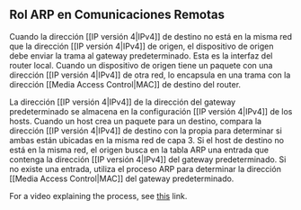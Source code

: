 ## Rol ARP en Comunicaciones Remotas

Cuando la dirección [[IP versión 4|IPv4]] de destino no está en la misma red que la dirección [[IP versión 4|IPv4]] de origen, el dispositivo de origen debe enviar la trama al gateway predeterminado. Esta es la interfaz del router local. Cuando un dispositivo de origen tiene un paquete con una dirección [[IP versión 4|IPv4]] de otra red, lo encapsula en una trama con la dirección [[Media Access Control|MAC]] de destino del router.

La dirección [[IP versión 4|IPv4]] de la dirección del gateway predeterminado se almacena en la configuración [[IP versión 4|IPv4]] de los hosts. Cuando un host crea un paquete para un destino, compara la dirección [[IP versión 4|IPv4]] de destino con la propia para determinar si ambas están ubicadas en la misma red de capa 3. Si el host de destino no está en la misma red, el origen busca en la tabla ARP una entrada que contenga la dirección [[IP versión 4|IPv4]] del gateway predeterminado. Si no existe una entrada, utiliza el proceso ARP para determinar la dirección [[Media Access Control|MAC]] del gateway predeterminado.

For a video explaining the process, see [this](https://contenthub.netacad.com/itn-dl/9.2.5) link.